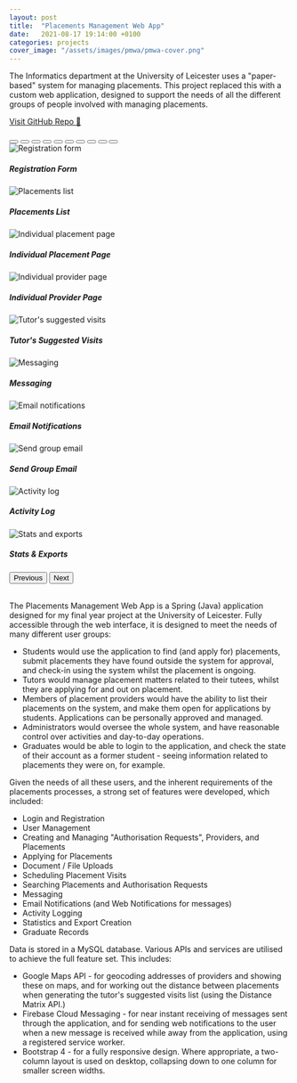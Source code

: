 ```yaml
---
layout: post
title:  "Placements Management Web App"
date:   2021-08-17 19:14:00 +0100
categories: projects
cover_image: "/assets/images/pmwa/pmwa-cover.png"
---
```

The Informatics department at the University of Leicester uses a "paper-based" system for managing placements. This
project replaced this with a custom web application, designed to support the needs of all the different groups of people
involved with managing placements.

<a class="btn btn-primary" href="https://github.com/HaydenPWoods/placements-management-web-app">Visit GitHub Repo 🔗</a>

<div id="pmwa-carousel" class="carousel carousel-dark slide" data-bs-ride="carousel">
  <div class="carousel-indicators">
    <button type="button" data-bs-target="#pmwa-carousel" data-bs-slide-to="0" class="active" aria-current="true" aria-label="Slide 1"></button>
    <button type="button" data-bs-target="#pmwa-carousel" data-bs-slide-to="1" aria-label="Slide 2"></button>
    <button type="button" data-bs-target="#pmwa-carousel" data-bs-slide-to="2" aria-label="Slide 3"></button>
    <button type="button" data-bs-target="#pmwa-carousel" data-bs-slide-to="3" aria-label="Slide 4"></button>
    <button type="button" data-bs-target="#pmwa-carousel" data-bs-slide-to="4" aria-label="Slide 5"></button>
    <button type="button" data-bs-target="#pmwa-carousel" data-bs-slide-to="5" aria-label="Slide 6"></button>
    <button type="button" data-bs-target="#pmwa-carousel" data-bs-slide-to="6" aria-label="Slide 7"></button>
    <button type="button" data-bs-target="#pmwa-carousel" data-bs-slide-to="7" aria-label="Slide 8"></button>
    <button type="button" data-bs-target="#pmwa-carousel" data-bs-slide-to="8" aria-label="Slide 9"></button>
    <button type="button" data-bs-target="#pmwa-carousel" data-bs-slide-to="9" aria-label="Slide 10"></button>
  </div>
  <div class="carousel-inner">
    <div class="carousel-item active">
      <img src="/assets/images/pmwa/pmwa-login-and-registration.png" class="d-block w-100 border-radius-15" alt="Registration form">
      <div class="carousel-caption d-none d-md-block">
        <h5>Registration Form</h5>
      </div>
    </div>
    <div class="carousel-item">
      <img src="/assets/images/pmwa/pmwa-placements-list.png" class="d-block w-100 border-radius-15" alt="Placements list">
      <div class="carousel-caption d-none d-md-block">
        <h5>Placements List</h5>
      </div>
    </div>
    <div class="carousel-item">
      <img src="/assets/images/pmwa/pmwa-placement.png" class="d-block w-100 border-radius-15" alt="Individual placement page">
      <div class="carousel-caption d-none d-md-block">
        <h5>Individual Placement Page</h5>
      </div>
    </div>
  <div class="carousel-item">
      <img src="/assets/images/pmwa/pmwa-provider.png" class="d-block w-100 border-radius-15" alt="Individual provider page">
      <div class="carousel-caption d-none d-md-block">
        <h5>Individual Provider Page</h5>
      </div>
    </div>
  <div class="carousel-item">
      <img src="/assets/images/pmwa/pmwa-tutor-visits-suggested.png" class="d-block w-100 border-radius-15" alt="Tutor's suggested visits">
      <div class="carousel-caption d-none d-sm-block">
        <h5>Tutor's Suggested Visits</h5>
      </div>
    </div>
  <div class="carousel-item">
      <img src="/assets/images/pmwa/pmwa-message-chain.png" class="d-block w-100 border-radius-15" alt="Messaging">
      <div class="carousel-caption d-none d-md-block">
        <h5>Messaging</h5>
      </div>
    </div>
  <div class="carousel-item">
      <img src="/assets/images/pmwa/pmwa-received-email.png" class="d-block w-100 border-radius-15" alt="Email notifications">
      <div class="carousel-caption d-none d-md-block">
        <h5>Email Notifications</h5>
      </div>
    </div>
  <div class="carousel-item">
      <img src="/assets/images/pmwa/pmwa-send-email.png" class="d-block w-100 border-radius-15" alt="Send group email">
      <div class="carousel-caption d-none d-md-block">
        <h5>Send Group Email</h5>
      </div>
    </div>
  <div class="carousel-item">
      <img src="/assets/images/pmwa/pmwa-log.png" class="d-block w-100 border-radius-15" alt="Activity log">
      <div class="carousel-caption d-none d-md-block">
        <h5>Activity Log</h5>
      </div>
    </div>
  <div class="carousel-item">
      <img src="/assets/images/pmwa/pmwa-stats-and-exports.png" class="d-block w-100 border-radius-15" alt="Stats and exports">
      <div class="carousel-caption d-none d-md-block">
        <h5>Stats & Exports</h5>
      </div>
    </div>
  </div>
  <button class="carousel-control-prev" type="button" data-bs-target="#pmwa-carousel" data-bs-slide="prev">
    <span class="carousel-control-prev-icon" aria-hidden="true"></span>
    <span class="visually-hidden">Previous</span>
  </button>
  <button class="carousel-control-next" type="button" data-bs-target="#pmwa-carousel" data-bs-slide="next">
    <span class="carousel-control-next-icon" aria-hidden="true"></span>
    <span class="visually-hidden">Next</span>
  </button>
</div>

<br/>

The Placements Management Web App is a Spring (Java) application designed for my final year project at the University of
Leicester. Fully accessible through the web interface, it is designed to meet the needs of many different user groups:

* Students would use the application to find (and apply for) placements, submit placements they have found outside the
  system for approval, and check-in using the system whilst the placement is ongoing.
* Tutors would manage placement matters related to their tutees, whilst they are applying for and out on placement.
* Members of placement providers would have the ability to list their placements on the system, and make them open for
  applications by students. Applications can be personally approved and managed.
* Administrators would oversee the whole system, and have reasonable control over activities and day-to-day operations.
* Graduates would be able to login to the application, and check the state of their account as a former student - seeing
  information related to placements they were on, for example.

Given the needs of all these users, and the inherent requirements of the placements processes, a strong set of features 
were developed, which included:

* Login and Registration
* User Management
* Creating and Managing "Authorisation Requests", Providers, and Placements
* Applying for Placements
* Document / File Uploads
* Scheduling Placement Visits
* Searching Placements and Authorisation Requests
* Messaging
* Email Notifications (and Web Notifications for messages)
* Activity Logging
* Statistics and Export Creation
* Graduate Records

Data is stored in a MySQL database. Various APIs and services are utilised to achieve the full feature set. This
includes:

* Google Maps API - for geocoding addresses of providers and showing these on maps, and for working out the distance
  between placements when generating the tutor's suggested visits list (using the Distance Matrix API.)
* Firebase Cloud Messaging - for near instant receiving of messages sent through the application, and for sending web
  notifications to the user when a new message is received while away from the application, using a registered service
  worker.
* Bootstrap 4 - for a fully responsive design. Where appropriate, a two-column layout is used on desktop, collapsing
  down to one column for smaller screen widths.
